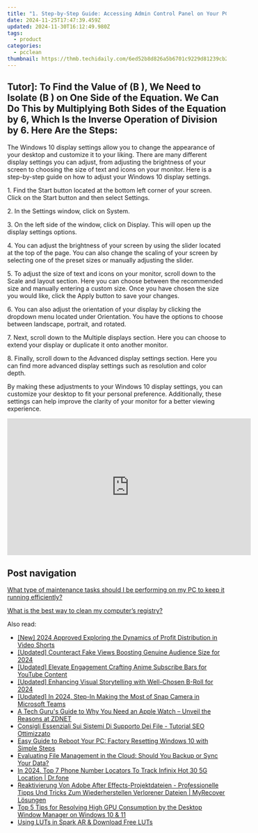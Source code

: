 ```yaml
---
title: "1. Step-by-Step Guide: Accessing Admin Control Panel on Your PC with Windows OS - YL Tech Tips"
date: 2024-11-25T17:47:39.459Z
updated: 2024-11-30T16:12:49.980Z
tags:
  - product
categories:
  - pcclean
thumbnail: https://thmb.techidaily.com/6ed52b8d826a5b6701c9229d81239cb21a1a6ea95480871656b8b252c90f9890.jpeg
---
```


## Tutor]: To Find the Value of \(B \), We Need to Isolate \(B \) on One Side of the Equation. We Can Do This by Multiplying Both Sides of the Equation by 6, Which Is the Inverse Operation of Division by 6. Here Are the Steps:

The Windows 10 display settings allow you to change the appearance of your desktop and customize it to your liking. There are many different display settings you can adjust, from adjusting the brightness of your screen to choosing the size of text and icons on your monitor. Here is a step-by-step guide on how to adjust your Windows 10 display settings. 

1\. Find the Start button located at the bottom left corner of your screen. Click on the Start button and then select Settings.

2\. In the Settings window, click on System.

3\. On the left side of the window, click on Display. This will open up the display settings options. 

4\. You can adjust the brightness of your screen by using the slider located at the top of the page. You can also change the scaling of your screen by selecting one of the preset sizes or manually adjusting the slider.

5\. To adjust the size of text and icons on your monitor, scroll down to the Scale and layout section. Here you can choose between the recommended size and manually entering a custom size. Once you have chosen the size you would like, click the Apply button to save your changes.

6\. You can also adjust the orientation of your display by clicking the dropdown menu located under Orientation. You have the options to choose between landscape, portrait, and rotated.

7\. Next, scroll down to the Multiple displays section. Here you can choose to extend your display or duplicate it onto another monitor.

8\. Finally, scroll down to the Advanced display settings section. Here you can find more advanced display settings such as resolution and color depth. 

By making these adjustments to your Windows 10 display settings, you can customize your desktop to fit your personal preference. Additionally, these settings can help improve the clarity of your monitor for a better viewing experience.

<!-- affiliate ads begin -->
<iframe width="560" height="315" src="https://www.youtube.com/embed/yr0yS_Ywrjs?si=QxzYiX1KmUaExmlo" title="YouTube video player" frameborder="0" allow="accelerometer; autoplay; clipboard-write; encrypted-media; gyroscope; picture-in-picture; web-share" referrerpolicy="strict-origin-when-cross-origin" allowfullscreen></iframe>
<!-- affiliate ads end -->

## Post navigation

[What type of maintenance tasks should I be performing on my PC to keep it running efficiently?](https://tools.techidaily.com/pcclean/products/)

[What is the best way to clean my computer’s registry?](https://tools.techidaily.com/pcclean/products/)

<ins class="adsbygoogle"
     style="display:block"
     data-ad-format="autorelaxed"
     data-ad-client="ca-pub-7571918770474297"
     data-ad-slot="1223367746"></ins>

<ins class="adsbygoogle"
     style="display:block"
     data-ad-client="ca-pub-7571918770474297"
     data-ad-slot="8358498916"
     data-ad-format="auto"
     data-full-width-responsive="true"></ins>

<span class="atpl-alsoreadstyle">Also read:</span>
<div><ul>
<li><a href="https://eaxpv-info.techidaily.com/new-2024-approved-exploring-the-dynamics-of-profit-distribution-in-video-shorts/"><u>[New] 2024 Approved Exploring the Dynamics of Profit Distribution in Video Shorts</u></a></li>
<li><a href="https://facebook-record-videos.techidaily.com/updated-counteract-fake-views-boosting-genuine-audience-size-for-2024/"><u>[Updated] Counteract Fake Views Boosting Genuine Audience Size for 2024</u></a></li>
<li><a href="https://youtube-lab.techidaily.com/ed-elevate-engagement-crafting-anime-subscribe-bars-for-youtube-content/"><u>[Updated] Elevate Engagement Crafting Anime Subscribe Bars for YouTube Content</u></a></li>
<li><a href="https://fox-hovers.techidaily.com/updated-enhancing-visual-storytelling-with-well-chosen-b-roll-for-2024/"><u>[Updated] Enhancing Visual Storytelling with Well-Chosen B-Roll for 2024</u></a></li>
<li><a href="https://snapchat-videos.techidaily.com/updated-in-2024-step-in-making-the-most-of-snap-camera-in-microsoft-teams/"><u>[Updated] In 2024, Step-In Making the Most of Snap Camera in Microsoft Teams</u></a></li>
<li><a href="https://hardware-tips.techidaily.com/a-tech-gurus-guide-to-why-you-need-an-apple-watch-unveil-the-reasons-at-zdnet/"><u>A Tech Guru's Guide to Why You Need an Apple Watch – Unveil the Reasons at ZDNET</u></a></li>
<li><a href="https://win-exclusive.techidaily.com/consigli-essenziali-sui-sistemi-di-supporto-dei-file-tutorial-seo-ottimizzato/"><u>Consigli Essenziali Sui Sistemi Di Supporto Dei File - Tutorial SEO Ottimizzato</u></a></li>
<li><a href="https://win-exclusive.techidaily.com/easy-guide-to-reboot-your-pc-factory-resetting-windows-10-with-simple-steps/"><u>Easy Guide to Reboot Your PC: Factory Resetting Windows 10 with Simple Steps</u></a></li>
<li><a href="https://win-exclusive.techidaily.com/evaluating-file-management-in-the-cloud-should-you-backup-or-sync-your-data/"><u>Evaluating File Management in the Cloud: Should You Backup or Sync Your Data?</u></a></li>
<li><a href="https://android-location-track.techidaily.com/in-2024-top-7-phone-number-locators-to-track-infinix-hot-30-5g-location-drfone-by-drfone-virtual-android/"><u>In 2024, Top 7 Phone Number Locators To Track Infinix Hot 30 5G Location | Dr.fone</u></a></li>
<li><a href="https://win-exclusive.techidaily.com/reaktivierung-von-adobe-after-effects-projektdateien-professionelle-tipps-und-tricks-zum-wiederherstellen-verlorener-dateien-myrecover-losungen/"><u>Reaktivierung Von Adobe After Effects-Projektdateien - Professionelle Tipps Und Tricks Zum Wiederherstellen Verlorener Dateien | MyRecover Lösungen</u></a></li>
<li><a href="https://win-howtos.techidaily.com/top-5-tips-for-resolving-high-gpu-consumption-by-the-desktop-window-manager-on-windows-10-and-11/"><u>Top 5 Tips for Resolving High GPU Consumption by the Desktop Window Manager on Windows 10 & 11</u></a></li>
<li><a href="https://fox-access.techidaily.com/using-luts-in-spark-ar-and-download-free-luts/"><u>Using LUTs in Spark AR & Download Free LUTs</u></a></li>
</ul></div>

